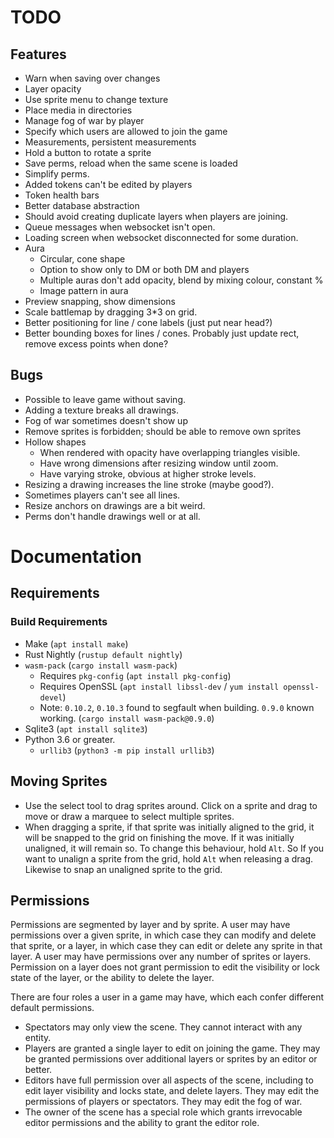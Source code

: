 # TODO

## Features
* Warn when saving over changes
* Layer opacity
* Use sprite menu to change texture
* Place media in directories
* Manage fog of war by player
* Specify which users are allowed to join the game
* Measurements, persistent measurements
* Hold a button to rotate a sprite
* Save perms, reload when the same scene is loaded
* Simplify perms.
* Added tokens can't be edited by players
* Token health bars
* Better database abstraction
* Should avoid creating duplicate layers when players are joining.
* Queue messages when websocket isn't open.
* Loading screen when websocket disconnected for some duration.
* Aura
    * Circular, cone shape
    * Option to show only to DM or both DM and players
    * Multiple auras don't add opacity, blend by mixing colour, constant %
    * Image pattern in aura
* Preview snapping, show dimensions
* Scale battlemap by dragging 3*3 on grid.
* Better positioning for line / cone labels (just put near head?)
* Better bounding boxes for lines / cones. Probably just update rect, remove
    excess points when done?

## Bugs
* Possible to leave game without saving.
* Adding a texture breaks all drawings.
* Fog of war sometimes doesn't show up
* Remove sprites is forbidden; should be able to remove own sprites
* Hollow shapes
    * When rendered with opacity have overlapping triangles visible.
    * Have wrong dimensions after resizing window until zoom.
    * Have varying stroke, obvious at higher stroke levels.
* Resizing a drawing increases the line stroke (maybe good?).
* Sometimes players can't see all lines.
* Resize anchors on drawings are a bit weird.
* Perms don't handle drawings well or at all.

# Documentation

## Requirements

### Build Requirements

* Make (`apt install make`)
* Rust Nightly (`rustup default nightly`)
* `wasm-pack` (`cargo install wasm-pack`)
    * Requires `pkg-config` (`apt install pkg-config`)
    * Requires OpenSSL (`apt install libssl-dev` / `yum install openssl-devel`)
    * Note: `0.10.2`, `0.10.3` found to segfault when building. `0.9.0` known
        working. (`cargo install wasm-pack@0.9.0`)
* Sqlite3 (`apt install sqlite3`)
* Python 3.6 or greater.
    * `urllib3` (`python3 -m pip install urllib3`)

## Moving Sprites

* Use the select tool to drag sprites around. Click on a sprite and drag to
    move or draw a marquee to select multiple sprites.
* When dragging a sprite, if that sprite was initially aligned to the grid, it
    will be snapped to the grid on finishing the move. If it was initially
    unaligned, it will remain so. To change this behaviour, hold `Alt`. So If
    you want to unalign a sprite from the grid, hold `Alt` when releasing a
    drag. Likewise to snap an unaligned sprite to the grid. 

## Permissions

Permissions are segmented by layer and by sprite. A user may have permissions
over a given sprite, in which case they can modify and delete that sprite, or a
layer, in which case they can edit or delete any sprite in that layer. A user
may have permissions over any number of sprites or layers. Permission on a layer
does not grant permission to edit the visibility or lock state of the layer, or
the ability to delete the layer.

There are four roles a user in a game may have, which each confer different
default permissions.

* Spectators may only view the scene. They cannot interact with any entity.
* Players are granted a single layer to edit on joining the game. They may be
    granted permissions over additional layers or sprites by an editor or
    better.
* Editors have full permission over all aspects of the scene, including to edit
    layer visibility and locks state, and delete layers. They may edit the
    permissions of players or spectators. They may edit the fog of war.
* The owner of the scene has a special role which grants irrevocable editor
    permissions and the ability to grant the editor role.
